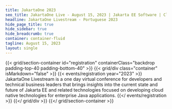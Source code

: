 ```yaml
---
title: JakartaOne 2023
seo_title: JakartaOne Live - August 15, 2023 | Jakarta EE Software | Cloud Native
headline: JakartaOne Livestream - Portuguese 2023
hide_page_title: true
hide_sidebar: true
hide_breadcrumb: true
container: container-fluid
tagline: August 15, 2023
layout: single
---
```


<!-- Registration section -->

{{< grid/section-container id="registration" containerClass="backdrop padding-top-40 padding-bottom-40" >}}
    {{< grid/div class="container" isMarkdown="false" >}}
        {{< events/registration year="2023" >}}
JakartaOne Livestream is a one day virtual conference for developers and technical business leaders that brings insights into the current state and future of Jakarta EE and related technologies focused on developing cloud native technologies for enterprise Java applications.
        {{</ events/registration >}}
    {{</ grid/div >}}
{{</ grid/section-container >}}

